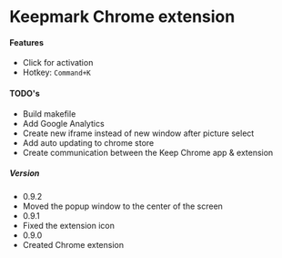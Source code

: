 # Keepmark Chrome extension

#### Features
* Click for activation
* Hotkey: `Command+K`

#### TODO's
* Build makefile
* Add Google Analytics
* Create new iframe instead of new window after picture select
* Add auto updating to chrome store
* Create communication between the Keep Chrome app & extension

##### Version
* 0.9.2
 * Moved the popup window to the center of the screen
* 0.9.1
 * Fixed the extension icon
* 0.9.0
 * Created Chrome extension